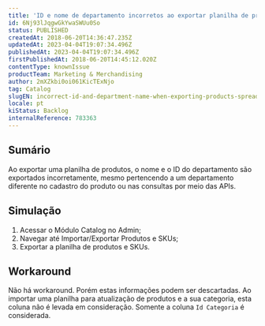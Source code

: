 ```yaml
---
title: 'ID e nome de departamento incorretos ao exportar planilha de produtos'
id: 6Nj93lJqgwGkYwaSWUu0So
status: PUBLISHED
createdAt: 2018-06-20T14:36:47.235Z
updatedAt: 2023-04-04T19:07:34.496Z
publishedAt: 2023-04-04T19:07:34.496Z
firstPublishedAt: 2018-06-20T14:45:12.020Z
contentType: knownIssue
productTeam: Marketing & Merchandising
author: 2mXZkbi0oi061KicTExNjo
tag: Catalog
slugEN: incorrect-id-and-department-name-when-exporting-products-spreadsheet
locale: pt
kiStatus: Backlog
internalReference: 783363
---
```


## Sumário

Ao exportar uma planilha de produtos, o nome e o ID do departamento são exportados incorretamente, mesmo pertencendo a um departamento diferente no cadastro do produto ou nas consultas por meio das APIs.

## Simulação

1. Acessar o Módulo Catalog no Admin;
2. Navegar até Importar/Exportar Produtos e SKUs;
3. Exportar a planilha de produtos e SKUs.

## Workaround

Não há workaround. Porém estas informações podem ser descartadas. Ao importar uma planilha para atualização de produtos e a sua categoria, esta coluna não é levada em consideração. Somente a coluna `Id Categoria` é considerada.

